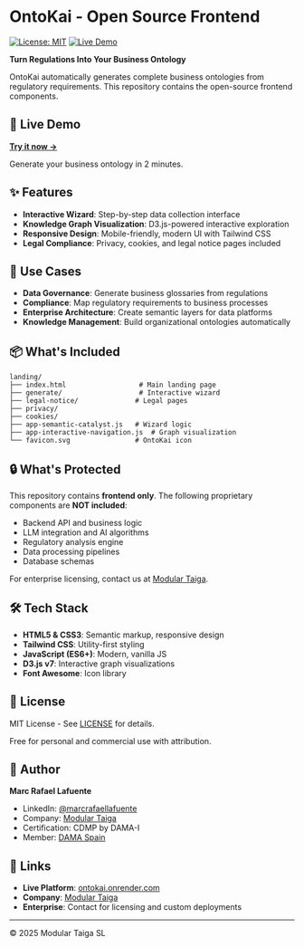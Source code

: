 # OntoKai - Open Source Frontend

[![License: MIT](https://img.shields.io/badge/License-MIT-yellow.svg)](https://opensource.org/licenses/MIT)
[![Live Demo](https://img.shields.io/badge/demo-live-brightgreen)](https://ontokai.onrender.com)

**Turn Regulations Into Your Business Ontology**

OntoKai automatically generates complete business ontologies from regulatory requirements. This repository contains the open-source frontend components.

## 🚀 Live Demo

**[Try it now →](https://ontokai.onrender.com)**

Generate your business ontology in 2 minutes.

## ✨ Features

- **Interactive Wizard**: Step-by-step data collection interface
- **Knowledge Graph Visualization**: D3.js-powered interactive exploration
- **Responsive Design**: Mobile-friendly, modern UI with Tailwind CSS
- **Legal Compliance**: Privacy, cookies, and legal notice pages included

## 🎯 Use Cases

- **Data Governance**: Generate business glossaries from regulations
- **Compliance**: Map regulatory requirements to business processes
- **Enterprise Architecture**: Create semantic layers for data platforms
- **Knowledge Management**: Build organizational ontologies automatically

## 📦 What's Included

```
landing/
├── index.html                  # Main landing page
├── generate/                   # Interactive wizard
├── legal-notice/              # Legal pages
├── privacy/
├── cookies/
├── app-semantic-catalyst.js   # Wizard logic
├── app-interactive-navigation.js  # Graph visualization
└── favicon.svg                # OntoKai icon
```

## 🔒 What's Protected

This repository contains **frontend only**. The following proprietary components are **NOT included**:

- Backend API and business logic
- LLM integration and AI algorithms
- Regulatory analysis engine
- Data processing pipelines
- Database schemas

For enterprise licensing, contact us at [Modular Taiga](https://modulartaiga.com).

## 🛠️ Tech Stack

- **HTML5 & CSS3**: Semantic markup, responsive design
- **Tailwind CSS**: Utility-first styling
- **JavaScript (ES6+)**: Modern, vanilla JS
- **D3.js v7**: Interactive graph visualizations
- **Font Awesome**: Icon library

## 📄 License

MIT License - See [LICENSE](LICENSE) for details.

Free for personal and commercial use with attribution.

## 👤 Author

**Marc Rafael Lafuente**
- LinkedIn: [@marcrafaellafuente](https://www.linkedin.com/in/marcrafaellafuente/)
- Company: [Modular Taiga](https://modulartaiga.com)
- Certification: CDMP by DAMA-I
- Member: [DAMA Spain](https://www.damaspain.org/)

## 🔗 Links

- **Live Platform**: [ontokai.onrender.com](https://ontokai.onrender.com)
- **Company**: [Modular Taiga](https://modulartaiga.com)
- **Enterprise**: Contact for licensing and custom deployments

---

© 2025 Modular Taiga SL
